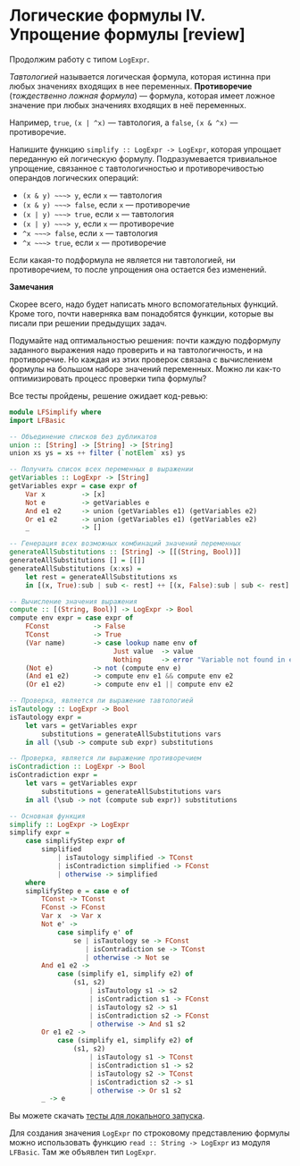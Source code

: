 # Логические формулы IV. Упрощение формулы [review]

Продолжим работу с типом `LogExpr`.

*Тавтологией* называется логическая формула, которая истинна при любых значениях входящих в нее переменных. **Противоречие** (*тождественно ложная формула*) — формула, которая имеет ложное значение при любых значениях входящих в неё переменных.

Например, `true`, `(x | ^x)` — тавтология, а `false`, `(x & ^x)` — противоречие.

Напишите функцию `simplify :: LogExpr -> LogExpr`, которая упрощает переданную ей логическую формулу. Подразумевается тривиальное упрощение, связанное с тавтологичностью и противоречивостью операндов логических операций:
- `(x & y) ~~~> y`, если `x` — тавтология
- `(x & y) ~~~> false`, если `x` — противоречие
- `(x | y) ~~~> true`, если `x` — тавтология
- `(x | y) ~~~> y`, если `x` — противоречие
- `^x ~~~> false`, если `x` — тавтология
- `^x ~~~> true`, если `x` — противоречие

Если какая-то подформула не является ни тавтологией, ни противоречием, то после упрощения она остается без изменений.

**Замечания**

Скорее всего, надо будет написать много вспомогательных функций. Кроме того, почти наверняка вам понадобятся функции, которые вы писали при решении предыдущих задач.

Подумайте над оптимальностью решения: почти каждую подформулу заданного выражения надо проверить и на тавтологичность, и на противоречие. Но каждая из этих проверок связана с вычислением формулы на большом наборе значений переменных. Можно ли как-то оптимизировать процесс проверки типа формулы?


Все тесты пройдены, решение ожидает код-ревью:
```hs
module LFSimplify where
import LFBasic

-- Объединение списков без дубликатов
union :: [String] -> [String] -> [String]
union xs ys = xs ++ filter (`notElem` xs) ys

-- Получить список всех переменных в выражении
getVariables :: LogExpr -> [String]
getVariables expr = case expr of
    Var x         -> [x]
    Not e         -> getVariables e
    And e1 e2     -> union (getVariables e1) (getVariables e2)
    Or e1 e2      -> union (getVariables e1) (getVariables e2)
    _             -> []

-- Генерация всех возможных комбинаций значений переменных
generateAllSubstitutions :: [String] -> [[(String, Bool)]]
generateAllSubstitutions [] = [[]]
generateAllSubstitutions (x:xs) = 
    let rest = generateAllSubstitutions xs
    in [(x, True):sub | sub <- rest] ++ [(x, False):sub | sub <- rest]

-- Вычисление значения выражения
compute :: [(String, Bool)] -> LogExpr -> Bool
compute env expr = case expr of
    FConst           -> False
    TConst           -> True
    (Var name)       -> case lookup name env of
                          Just value  -> value
                          Nothing     -> error "Variable not found in environment"
    (Not e)          -> not (compute env e)
    (And e1 e2)      -> compute env e1 && compute env e2
    (Or e1 e2)       -> compute env e1 || compute env e2

-- Проверка, является ли выражение тавтологией
isTautology :: LogExpr -> Bool
isTautology expr = 
    let vars = getVariables expr
        substitutions = generateAllSubstitutions vars
    in all (\sub -> compute sub expr) substitutions

-- Проверка, является ли выражение противоречием
isContradiction :: LogExpr -> Bool
isContradiction expr = 
    let vars = getVariables expr
        substitutions = generateAllSubstitutions vars
    in all (\sub -> not (compute sub expr)) substitutions

-- Основная функция
simplify :: LogExpr -> LogExpr
simplify expr =
    case simplifyStep expr of
        simplified 
            | isTautology simplified -> TConst
            | isContradiction simplified -> FConst
            | otherwise -> simplified
    where
    simplifyStep e = case e of
        TConst -> TConst
        FConst -> FConst
        Var x  -> Var x
        Not e' -> 
            case simplify e' of
                se | isTautology se -> FConst
                   | isContradiction se -> TConst
                   | otherwise -> Not se
        And e1 e2 -> 
            case (simplify e1, simplify e2) of
                (s1, s2) 
                    | isTautology s1 -> s2
                    | isContradiction s1 -> FConst
                    | isTautology s2 -> s1
                    | isContradiction s2 -> FConst
                    | otherwise -> And s1 s2
        Or e1 e2 -> 
            case (simplify e1, simplify e2) of
                (s1, s2)
                    | isTautology s1 -> TConst
                    | isContradiction s1 -> s2
                    | isTautology s2 -> TConst
                    | isContradiction s2 -> s1
                    | otherwise -> Or s1 s2
        _ -> e
```

Вы можете скачать [тесты для локального запуска](LFSimplify.zip).

Для создания значения `LogExpr` по строковому представлению формулы можно использовать функцию `read :: String -> LogExpr` из модуля `LFBasic`. Там же объявлен тип `LogExpr`.
